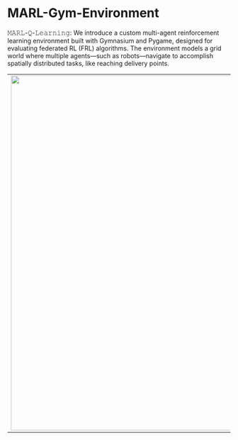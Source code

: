 # MARL-Gym-Environment
𝙼𝙰𝚁𝙻-𝚀-𝙻𝚎𝚊𝚛𝚗𝚒𝚗𝚐: We introduce a custom multi-agent reinforcement learning environment built with Gymnasium and Pygame, designed for evaluating federated RL (FRL) algorithms. The environment models a grid world where multiple agents—such as robots—navigate to accomplish spatially distributed tasks, like reaching delivery points.


</table>
<table> 
  <tr> 
    <td>
      <img src="https://github.com/sreejeetm1729/MARL-Gym-Environment/blob/main/Training%20Video.gif" style="width:800px"> 
    </td> 
  </tr>
